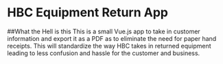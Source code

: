 # HBC Equipment Return App

##What the Hell is this
This is a small Vue.js app to take in customer information and export it as a PDF as to 
eliminate the need for paper hand receipts. This will standardize the way HBC takes in returned equipment leading
to less confusion and hassle for the customer and business.


